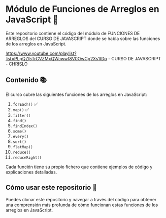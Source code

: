 # Módulo de Funciones de Arreglos en JavaScript 🚀

Este repositorio contiene el código del módulo de FUNCIONES DE ARREGLOS del CURSO DE JAVASCRIPT donde se habla sobre las funciones de los arreglos en JavaScript.

https://www.youtube.com/playlist?list=PLpQZl5TrCVZMxQWcwwf8V0OwCg2Xs1tDo - CURSO DE JAVASCRIPT - CHRISLO

## Contenido 📚

El curso cubre las siguientes funciones de los arreglos en JavaScript:

1. `forEach()` ✅
2. `map()` ✅
3. `filter()`
4. `find()`
5. `findIndex()`
6. `some()`
7. `every()`
8. `sort()`
9. `flatMap()`
10. `reduce()`
11. `reduceRight()`

Cada función tiene su propio fichero que contiene ejemplos de código y explicaciones detalladas.

## Cómo usar este repositorio 🤔

Puedes clonar este repositorio y navegar a través del código para obtener una comprensión más profunda de cómo funcionan estas funciones de los arreglos en JavaScript.

